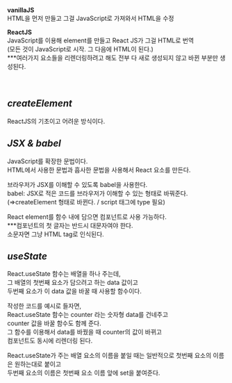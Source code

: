 <b>vanillaJS</b><br>
HTML을 먼저 만들고 그걸 JavaScript로 가져와서 HTML을 수정<br>

<b>ReactJS</b><br>
JavaScript를 이용해 element를 만들고 React JS가 그걸 HTML로 번역<br>
(모든 것이 JavaScript로 시작. 그 다음에 HTML이 된다.)<br>
***여러가지 요소들을 리렌더링하려고 해도 전부 다 새로 생성되지 않고 바뀐 부분만 생성된다.<br><br><br>


<i>createElement</i>
-
ReactJS의 기초이고 어려운 방식이다.<br>

<i>JSX & babel</i>
-
JavaScript를 확장한 문법이다.<br>
HTML에서 사용한 문법과 흡사한 문법을 사용해서 React 요소를 만든다.<br>

브라우저가 JSX를 이해할 수 있도록 babel을 사용한다.<br>
babel: JSX로 적은 코드를 브라우저가 이해할 수 있는 형태로 바꿔준다.<br>
(⇒createElement 형태로 바뀐다. / script 태그에 type 필요)<br>

React element를 함수 내에 담으면 컴포넌트로 사용 가능하다.<br>
***컴포넌트의 첫 글자는 반드시 대문자여야 한다.<br>
소문자면 그냥 HTML tag로 인식된다.<br>

<i>useState</i>
-
React.useState 함수는 배열을 하나 주는데,<br>
그 배열의 첫번째 요소가 담으려고 하는 data 값이고<br>
두번째 요소가 이 data 값을 바꿀 때 사용할 함수이다.<br>

작성한 코드를 예시로 들자면,<br>
React.useState 함수는 counter 라는 숫자형 data를 건네주고<br>
counter 값을 바꿀 함수도 함께 준다.<br>
그 함수를 이용해서 data를 바꿨을 때 counter의 값이 바뀌고<br>
컴포넌트도 동시에 리렌더링 된다.<br>

React.useState가 주는 배열 요소의 이름을 붙일 때는 일반적으로
첫번째 요소의 이름은 원하는대로 붙이고<br>
두번째 요소의 이름은 첫번째 요소 이름 앞에 set을 붙여준다.<br>
